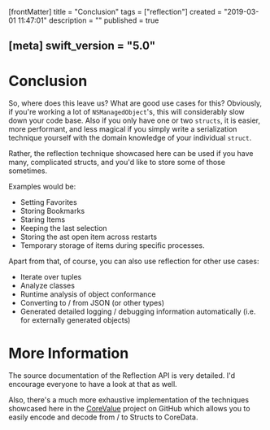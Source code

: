 [frontMatter]
title = "Conclusion"
tags = ["reflection"]
created = "2019-03-01 11:47:01"
description = ""
published = true

[meta]
swift_version = "5.0"
---

# Conclusion

So, where does this leave us? What are good use cases for this?
Obviously, if you\'re working a lot of `NSManagedObject`\'s, this will
considerably slow down your code base. Also if you only have one or two
`structs`, it is easier, more performant, and less magical if you simply
write a serialization technique yourself with the domain knowledge of
your individual `struct`.

Rather, the reflection technique showcased here can be used if you have
many, complicated structs, and you\'d like to store some of those
sometimes.

Examples would be:

-   Setting Favorites
-   Storing Bookmarks
-   Staring Items
-   Keeping the last selection
-   Storing the ast open item across restarts
-   Temporary storage of items during specific processes.

Apart from that, of course, you can also use reflection for other use
cases:

-   Iterate over tuples
-   Analyze classes
-   Runtime analysis of object conformance
-   Converting to / from JSON (or other types)
-   Generated detailed logging / debugging information automatically
    (i.e. for externally generated objects)

# More Information

The source documentation of the Reflection API is very detailed. I\'d
encourage everyone to have a look at that as well.

Also, there\'s a much more exhaustive implementation of the techniques
showcased here in the [CoreValue](http://github.com/terhechte/corevalue)
project on GitHub which allows you to easily encode and decode from / to
Structs to CoreData.

